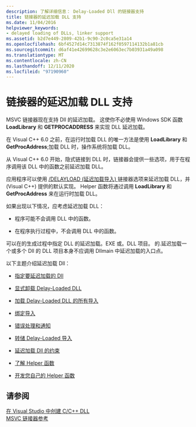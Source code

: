 ```yaml
---
description: 了解详细信息： Delay-Loaded Dll 的链接器支持
title: 链接器的延迟加载 DLL 支持
ms.date: 11/04/2016
helpviewer_keywords:
- delayed loading of DLLs, linker support
ms.assetid: b2d7e449-2809-42b1-9c90-2c0ca5e31a14
ms.openlocfilehash: 6bf4527d14c7313874f162f0597114132b1a81cb
ms.sourcegitcommit: d6af41e42699628c3e2e6063ec7b03931a49a098
ms.translationtype: MT
ms.contentlocale: zh-CN
ms.lasthandoff: 12/11/2020
ms.locfileid: "97190960"
---
```

# <a name="linker-support-for-delay-loaded-dlls"></a>链接器的延迟加载 DLL 支持

MSVC 链接器现在支持 Dll 的延迟加载。 这使你不必使用 Windows SDK 函数 **LoadLibrary** 和 **GETPROCADDRESS** 来实现 DLL 延迟加载。

在 Visual C++ 6.0 之前，在运行时加载 DLL 的唯一方法是使用 **LoadLibrary** 和 **GetProcAddress**;加载 DLL 时，操作系统将加载 DLL。

从 Visual C++ 6.0 开始，隐式链接到 DLL 时，链接器会提供一些选项，用于在程序调用该 DLL 中的函数之前延迟加载 DLL。

应用程序可以使用 [/DELAYLOAD (延迟加载导入) ](delayload-delay-load-import.md) 链接器选项来延迟加载 DLL，并 (Visual C++) 提供的默认实现。 Helper 函数将通过调用 **LoadLibrary** 和 **GetProcAddress** 来在运行时加载 DLL。

如果出现以下情况，应考虑延迟加载 DLL：

- 程序可能不会调用 DLL 中的函数。

- 在程序执行过程中，不会调用 DLL 中的函数。

可以在的生成过程中指定 DLL 的延迟加载。EXE 或。DLL 项目。 的.延迟加载一个或多个 Dll 的 DLL 项目本身不应调用 Dllmain 中延迟加载的入口点。

以下主题介绍延迟加载 Dll：

- [指定要延迟加载的 Dll](specifying-dlls-to-delay-load.md)

- [显式卸载 Delay-Loaded DLL](explicitly-unloading-a-delay-loaded-dll.md)

- [加载 Delay-Loaded DLL 的所有导入](loading-all-imports-for-a-delay-loaded-dll.md)

- [绑定导入](binding-imports.md)

- [错误处理和通知](error-handling-and-notification.md)

- [转储 Delay-Loaded 导入](dumping-delay-loaded-imports.md)

- [延迟加载 Dll 的约束](constraints-of-delay-loading-dlls.md)

- [了解 Helper 函数](understanding-the-helper-function.md)

- [开发您自己的 Helper 函数](developing-your-own-helper-function.md)

## <a name="see-also"></a>请参阅

[在 Visual Studio 中创建 C/C++ DLL](../dlls-in-visual-cpp.md)<br/>
[MSVC 链接器参考](linking.md)
